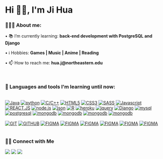 <h1 align="left">Hi 👋🏽, I'm Ji Hua</h1>

<div align="left">
    <h3>👨🏽‍💻 About me:</h3>
        <p>• 📚 I’m currently learning: <b>back-end development with PostgreSQL and Django</b></p>
        <p>• ℹ️ Hobbies: <b>Games | Music  | Anime  | Reading</b></p>
        <p>• 📫 How to reach me: <b>hua.j@northeastern.edu</b></p>
</div><br>
<div>
<div>
  <h3>🧰 Languages and tools I'm learning until now:</h3><br>
    <a href="https://"><img src="https://img.shields.io/static/v1?label=&message=Java&color=%23000000&style=for-the-badge&logo=Java&logoColor=whitesmoke" alt="Java"></a>
     <a href="https://"><img src="https://img.shields.io/static/v1?label=&message=PYTHON&color=%233776AB&style=for-the-badge&logo=python&logoColor=whitesmoke" alt="python"></a>
    <a href="https://"><img src="https://img.shields.io/static/v1?label=&message=C&color=%2300599C&style=for-the-badge&logo=C&logoColor=whitesmoke" alt="C/C++"></a>
    <a href="https://"><img src="https://img.shields.io/static/v1?label=&message=HTML5&color=%23E34F26&style=for-the-badge&logo=html5&logoColor=whitesmoke" alt="HTML5"></a>
    <a href="https://"><img src="https://img.shields.io/static/v1?label=&message=CSS3&color=%231572B6&style=for-the-badge&logo=css3&logoColor=whitesmoke" alt="CSS3"></a>
    <a href="https://"><img src="https://img.shields.io/static/v1?label=&message=SASS&color=%23CC6699&style=for-the-badge&logo=sass&logoColor=whitesmoke" alt="SASS"></a>
    <a href="https://"><img src="https://img.shields.io/static/v1?label=&message=Javascript&color=%23F7DF1E&style=for-the-badge&logo=javascript&logoColor=grey" alt="Javascript"> </a>
    <a href="https://"><img src="https://img.shields.io/static/v1?label=&message=REACT.JS&color=%2361DAFB&style=for-the-badge&logo=react&logoColor=grey" alt="REACT.JS"></a>
    <a href="https://"><img src="https://img.shields.io/static/v1?label=&message=node.js&color=%23339933&style=for-the-badge&logo=node.js&logoColor=whitesmoke" alt="node.js"></a>
     <a href="https://"><img src="https://img.shields.io/static/v1?label=&message=json&color=%23000000&style=for-the-badge&logo=json&logoColor=whitesmoke" alt="json"></a>
     <a href="https://"><img src="https://img.shields.io/static/v1?label=&message=R&color=%23276DC3&style=for-the-badge&logo=R&logoColor=whitesmoke" alt="R"></a>
     <a href="https://"><img src="https://img.shields.io/static/v1?label=&message=heroku&color=%23430098&style=for-the-badge&logo=Heroku&logoColor=whitesmoke" alt="heroku"></a>
    <a href="https://"><img src="https://img.shields.io/static/v1?label=&message=jquery&color=%230769AD&style=for-the-badge&logo=Jquery&logoColor=whitesmoke" alt="jquery"></a>
        <a href="https://"><img src="https://img.shields.io/static/v1?label=&message=django&color=%23092E20&style=for-the-badge&logo=Django&logoColor=whitesmoke" alt="Django"></a>
    <a href="https://"><img src="https://img.shields.io/static/v1?label=&message=mysql&color=%234479A1&style=for-the-badge&logo=MySQL&logoColor=whitesmoke" alt="mysql"></a>
    <a href="https://"><img src="https://img.shields.io/static/v1?label=&message=postgreSQL&color=%234169E1&style=for-the-badge&logo=PostgreSQL&logoColor=whitesmoke" alt="postgresql"></a>
    <a href="https://"><img src="https://img.shields.io/static/v1?label=&message=mongodb&color=%2347A248&style=for-the-badge&logo=MongoDB&logoColor=whitesmoke" alt="mongodb"></a>
     <a href="https://"><img src="https://img.shields.io/static/v1?label=&message=SQLite&color=%23527FFF&style=for-the-badge&logo=SQLite&logoColor=whitesmoke" alt="mongodb"></a>
    <a href="https://"><img src="https://img.shields.io/static/v1?label=&message=Amazon RDS&color=%23003B57&style=for-the-badge&logo=Amazon RDS&logoColor=whitesmoke" alt="mongodb"></a>
     <a href="https://"><img src="https://img.shields.io/static/v1?label=&message=Netlify&color=%2300C7B7&style=for-the-badge&logo=Netlify&logoColor=whitesmoke" alt="mongodb"></a>
    <br><br>
    <a href="https://"><img src="https://img.shields.io/static/v1?label=&message=GIT&color=%23F05032&style=for-the-badge&logo=git&logoColor=whitesmoke" alt="GIT"></a>
    <a href="https://"><img src="https://img.shields.io/static/v1?label=&message=GITHUB&color=%23181717&style=for-the-badge&logo=github&logoColor=whitesmoke" alt="GITHUB"></a>
    <a href="https://"><img src="https://img.shields.io/static/v1?label=&message=FIGMA&color=%23552d84&style=for-the-badge&logo=figma&logoColor=whitesmoke" alt="FIGMA"></a>
    <a href="https://"><img src="https://img.shields.io/static/v1?label=&message=IntelliJ IDEA&color=%23000000&style=for-the-badge&logo=IntelliJ IDEA&logoColor=whitesmoke" alt="FIGMA"></a>
    <a href="https://"><img src="https://img.shields.io/static/v1?label=&message=PyCharm&color=%23000000&style=for-the-badge&logo=PyCharm&logoColor=whitesmoke" alt="FIGMA"></a>
    <a href="https://"><img src="https://img.shields.io/static/v1?label=&message=Visual Studio Code&color=%2375AADB&style=for-the-badge&logo=Visual Studio Code&logoColor=whitesmoke" alt="FIGMA"></a>
     <a href="https://"><img src="https://img.shields.io/static/v1?label=&message=RStudio&color=%235C2D91&style=for-the-badge&logo=RStudio&logoColor=whitesmoke" alt="FIGMA"></a>
    <a href="https://"><img src="https://img.shields.io/static/v1?label=&message=Ubuntu&color=%23E95420&style=for-the-badge&logo=Ubuntu&logoColor=whitesmoke" alt="FIGMA"></a>
</div>
</div>

<br>
<div>
    <h3>🤝🏻 Connect with Me</h3>
        <a href="https://huaj.me/"><img src="https://img.shields.io/badge/-huaj.me-3423A6?style=flat&logo=Google-Chrome&logoColor=white"></a>
        <a href="https://www.linkedin.com/in/ji-hua/"><img src="https://img.shields.io/badge/-Ji%20Hua-0077B5?style=flat&logo=Linkedin&logoColor=white"></a>
        <a href="mailto:hua.j@northeastern.edu"><img src="https://img.shields.io/badge/-Email Me!-D14836?style=flat&logo=Gmail&logoColor=white"></a>
        
</div>
<br>
<!--
<div>
<img align="left" src="https://github-readme-stats.vercel.app/api/top-langs?username=huaj-todd&show_icons=true&locale=en&layout=compact" alt="huaj-todd" />
</div>
--> 
